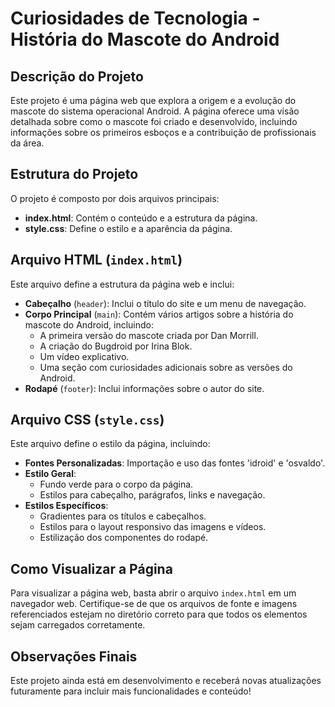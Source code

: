 # Curiosidades de Tecnologia - História do Mascote do Android

## Descrição do Projeto

Este projeto é uma página web que explora a origem e a evolução do mascote do sistema operacional Android. A página oferece uma visão detalhada sobre como o mascote foi criado e desenvolvido, incluindo informações sobre os primeiros esboços e a contribuição de profissionais da área.

## Estrutura do Projeto

O projeto é composto por dois arquivos principais:

- **index.html**: Contém o conteúdo e a estrutura da página.
- **style.css**: Define o estilo e a aparência da página.

## Arquivo HTML (`index.html`)

Este arquivo define a estrutura da página web e inclui:

- **Cabeçalho** (`header`): Inclui o título do site e um menu de navegação.
- **Corpo Principal** (`main`): Contém vários artigos sobre a história do mascote do Android, incluindo:
  - A primeira versão do mascote criada por Dan Morrill.
  - A criação do Bugdroid por Irina Blok.
  - Um vídeo explicativo.
  - Uma seção com curiosidades adicionais sobre as versões do Android.
- **Rodapé** (`footer`): Inclui informações sobre o autor do site.

## Arquivo CSS (`style.css`)

Este arquivo define o estilo da página, incluindo:

- **Fontes Personalizadas**: Importação e uso das fontes 'idroid' e 'osvaldo'.
- **Estilo Geral**:
  - Fundo verde para o corpo da página.
  - Estilos para cabeçalho, parágrafos, links e navegação.
- **Estilos Específicos**:
  - Gradientes para os títulos e cabeçalhos.
  - Estilos para o layout responsivo das imagens e vídeos.
  - Estilização dos componentes do rodapé.

## Como Visualizar a Página

Para visualizar a página web, basta abrir o arquivo `index.html` em um navegador web. Certifique-se de que os arquivos de fonte e imagens referenciados estejam no diretório correto para que todos os elementos sejam carregados corretamente.

## Observações Finais

Este projeto ainda está em desenvolvimento e receberá novas atualizações futuramente para incluir mais funcionalidades e conteúdo!
